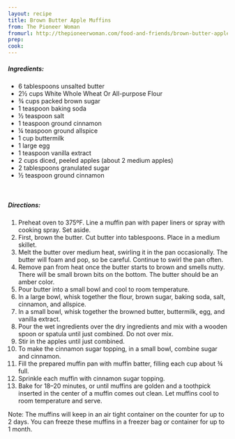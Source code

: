 ```yaml
---
layout: recipe
title: Brown Butter Apple Muffins
from: The Pioneer Woman
fromurl: http://thepioneerwoman.com/food-and-friends/brown-butter-apple-cinnamon-muffins/
prep: 
cook: 
---
```


##### Ingredients:

* 6 tablespoons unsalted butter
* 2½ cups White Whole Wheat Or All-purpose Flour
* ¾ cups packed brown sugar
* 1 teaspoon baking soda
* ½ teaspoon salt
* 1 teaspoon ground cinnamon
* ¼ teaspoon ground allspice
* 1 cup buttermilk
* 1 large egg
* 1 teaspoon vanilla extract
* 2 cups diced, peeled apples (about 2 medium apples)
* 2 tablespoons granulated sugar
* ½ teaspoon ground cinnamon

<br>

##### Directions:

1. Preheat oven to 375ºF. Line a muffin pan with paper liners or spray with cooking spray. Set aside.
2. First, brown the butter. Cut butter into tablespoons. Place in a medium skillet. 
3. Melt the butter over medium heat, swirling it in the pan occasionally. The butter will foam and pop, so be careful. Continue to swirl the pan often. 
4. Remove pan from heat once the butter starts to brown and smells nutty. There will be small brown bits on the bottom. The butter should be an amber color. 
5. Pour butter into a small bowl and cool to room temperature.
6. In a large bowl, whisk together the flour, brown sugar, baking soda, salt, cinnamon, and allspice. 
7. In a small bowl, whisk together the browned butter, buttermilk, egg, and vanilla extract. 
8. Pour the wet ingredients over the dry ingredients and mix with a wooden spoon or spatula until just combined. Do not over mix.
9. Stir in the apples until just combined.
10. To make the cinnamon sugar topping, in a small bowl, combine sugar and cinnamon.
11. Fill the prepared muffin pan with muffin batter, filling each cup about ¾ full. 
12. Sprinkle each muffin with cinnamon sugar topping. 
13. Bake for 18–20 minutes, or until muffins are golden and a toothpick inserted in the center of a muffin comes out clean. Let muffins cool to room temperature and serve.

Note: The muffins will keep in an air tight container on the counter for up to 2 days. You can freeze these muffins in a freezer bag or container for up to 1 month. 
